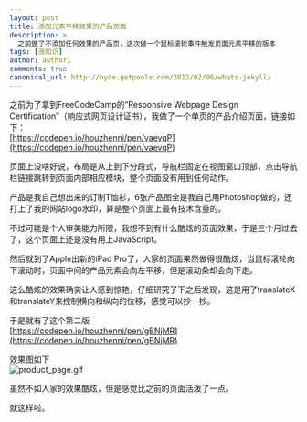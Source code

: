 ```yaml
---
layout: post
title: 添加元素平移效果的产品页面
description: >
  之前做了不添加任何效果的产品页，这次做一个鼠标滚轮事件触发页面元素平移的版本
tags: [涨知识]
author: author1
comments: true
canonical_url: http://hyde.getpoole.com/2012/02/06/whats-jekyll/
---
```


之前为了拿到FreeCodeCamp的“Responsive Webpage Design Certification”（响应式网页设计证书），我做了一个单页的产品介绍页面，链接如下：    
[https://codepen.io/houzhenni/pen/vaevqP](https://codepen.io/houzhenni/pen/vaevqP)

页面上没啥好说，布局是从上到下分段式，导航栏固定在视图窗口顶部，点击导航栏链接跳转到页面内部相应模块，整个页面没有用到任何动作。

产品是我自己想出来的订制T恤衫，6张产品图全是我自己用Photoshop做的，还打上了我的网站logo水印，算是整个页面上最有技术含量的。

不过可能是个人审美能力所限，我想不到有什么酷炫的页面效果，于是三个月过去了，这个页面上还是没有用上JavaScript。

然后就到了Apple出新的iPad Pro了，人家的页面果然做得很酷炫，当鼠标滚轮向下滚动时，页面中间的产品元素会向左平移，但是滚动条却会向下走。

这么酷炫的效果确实让人感到惊艳，仔细研究了下之后发现，这是用了translateX和translateY来控制横向和纵向的位移，感觉可以抄一抄。

于是就有了这个第二版    
[https://codepen.io/houzhenni/pen/gBNjMR](https://codepen.io/houzhenni/pen/gBNjMR)

效果图如下    
![product_page.gif](https://www.houzhenni.com/myassets/product_page.gif)

虽然不如人家的效果酷炫，但是感觉比之前的页面活泼了一点。

就这样啦。